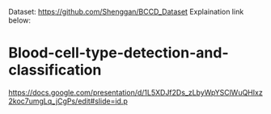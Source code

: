 Dataset: https://github.com/Shenggan/BCCD_Dataset
Explaination link below:
# Blood-cell-type-detection-and-classification
https://docs.google.com/presentation/d/1L5XDJf2Ds_zLbyWpYSClWuQHIxz2koc7umgLq_jCgPs/edit#slide=id.p
